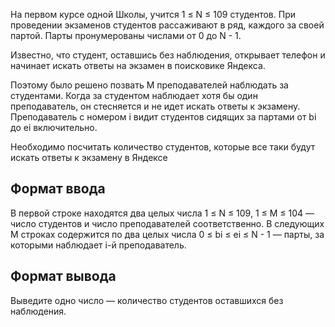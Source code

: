 На первом курсе одной Школы, учится 1 ≤ N ≤ 109 студентов. При проведении экзаменов студентов рассаживают в ряд, каждого за своей партой. Парты пронумерованы числами от 0 до N - 1.

Известно, что студент, оставшись без наблюдения, открывает телефон и начинает искать ответы на экзамен в поисковике Яндекса.

Поэтому было решено позвать M преподавателей наблюдать за студентами. Когда за студентом наблюдает хотя бы один преподаватель, он стесняется и не идет искать ответы к экзамену. Преподаватель с номером i видит студентов сидящих за партами от bi до ei включительно.

Необходимо посчитать количество студентов, которые все таки будут искать ответы к экзамену в Яндексе

## Формат ввода

В первой строке находятся два целых числа 1 ≤ N ≤ 109, 1 ≤ M ≤ 104 — число студентов и число преподавателей соответственно. В следующих M строках содержится по два целых числа 0 ≤ bi ≤ ei ≤ N - 1 — парты, за которыми наблюдает i-й преподаватель.

## Формат вывода

Выведите одно число — количество студентов оставшихся без наблюдения.

